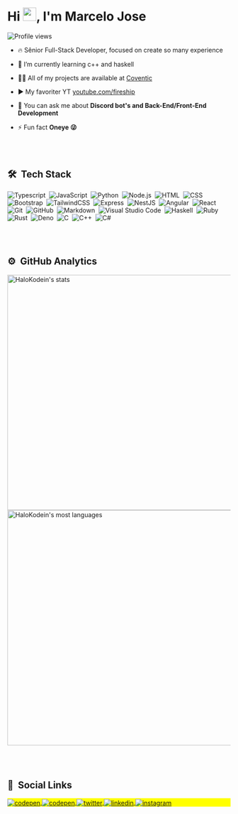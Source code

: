 <h1 align="left">Hi <img src="https://raw.githubusercontent.com/kaueMarques/kaueMarques/master/hi.gif" width="30px">, I'm Marcelo Jose</h1>
<p align="left"><img src="https://komarev.com/ghpvc/?username=HaloKodein&color=green" alt="Profile views" /> </p>

- 🔥 Sênior Full-Stack Developer, focused on create so many experience

- 🔭 I’m currently learning c++ and haskell

- 👨‍💻 All of my projects are available at [Coventic](https://discord.gg/covntc)

- ▶️ My favoriter YT [youtube.com/fireship](fireship)

- 💬 You can ask me about **Discord bot's and Back-End/Front-End Development**

- ⚡ Fun fact **Oneye 😜**

<br><br>

## 🛠 &nbsp;Tech Stack

![Typescript](https://img.shields.io/badge/-Typescript-05122A?style=flat&logo=typescript)&nbsp;
![JavaScript](https://img.shields.io/badge/-JavaScript-05122A?style=flat&logo=javascript)&nbsp;
![Python](https://img.shields.io/badge/-Python-05122A?style=flat&logo=python)&nbsp;
![Node.js](https://img.shields.io/badge/-Node.js-05122A?style=flat&logo=node.js)&nbsp;
![HTML](https://img.shields.io/badge/-HTML-05122A?style=flat&logo=HTML5)&nbsp;
![CSS](https://img.shields.io/badge/-CSS-05122A?style=flat&logo=CSS3&logoColor=1572B6)&nbsp;
![Bootstrap](https://img.shields.io/badge/-Bootstrap-05122A?style=flat&logo=bootstrap)&nbsp;
![TailwindCSS](https://img.shields.io/badge/-Tailwind-05122A?style=flat&logo=tailwindcss)&nbsp;
![Express](https://img.shields.io/badge/-Express-05122A?style=flat&logo=express)&nbsp;
![NestJS](https://img.shields.io/badge/-NestJS-05122A?style=flat&logo=nestjs)&nbsp;
![Angular](https://img.shields.io/badge/-Angular-05122A?style=flat&logo=angular)&nbsp;
![React](https://img.shields.io/badge/-React-05122A?style=flat&logo=react)&nbsp;
![Git](https://img.shields.io/badge/-Git-05122A?style=flat&logo=git)&nbsp;
![GitHub](https://img.shields.io/badge/-GitHub-05122A?style=flat&logo=github)&nbsp;
![Markdown](https://img.shields.io/badge/-Markdown-05122A?style=flat&logo=markdown)&nbsp;
![Visual Studio Code](https://img.shields.io/badge/-Visual%20Studio%20Code-05122A?style=flat&logo=visual-studio-code&logoColor=007ACC)&nbsp;
![Haskell](https://img.shields.io/badge/-Haskell-05122A?style=flat&logo=haskell)&nbsp;
![Ruby](https://img.shields.io/badge/-Ruby-05122A?style=flat&logo=ruby)&nbsp;
![Rust](https://img.shields.io/badge/-Rust-05122A?style=flat&logo=rust)&nbsp;
![Deno](https://img.shields.io/badge/-Deno-05122A?style=flat&logo=deno)&nbsp;
![C](https://img.shields.io/badge/-C-05122A?style=flat&logo=c)&nbsp;
![C++](https://img.shields.io/badge/-Cpp-05122A?style=flat&logo=cplusplus)&nbsp;
![C#](https://img.shields.io/badge/-Csharp-05122A?style=flat&logo=csharp)&nbsp;

<br><br>

## ⚙️ &nbsp;GitHub Analytics

<p align="left">
<img width="530em" src="https://github-readme-stats.vercel.app/api?username=HaloKodein&show_icons=true&theme=vision-friendly-dark" alt="HaloKodein's stats"/>
<img width="530em" src="https://github-readme-stats.vercel.app/api/top-langs/?username=HaloKodein&layout=compact&theme=vision-friendly-dark" alt="HaloKodein's most languages"/>
</p>

<br><br>

## 🔗 &nbsp;Social Links

<p align="left" style="background:yellow">
<a href="https://discord.gg/halokodein-support" target="_blank">
  <img align="center" src="https://img.shields.io/badge/-HaloKodein-05122A?style=flat&logo=discord" alt="codepen"/>
</a>
<a href="https://codepen.io/halokodein" target="_blank">
  <img align="center" src="https://img.shields.io/badge/-HaloKodein-05122A?style=flat&logo=codepen" alt="codepen"/>
</a>
<a href="https://twitter.com/halokodein" target="_blank">
  <img align="center" src="https://img.shields.io/badge/-HaloKodein-05122A?style=flat&logo=twitter" alt="twitter"/>  
</a>
<a href="https://linkedin.com/in/halokodein" target="_blank">
  <img align="center" src="https://img.shields.io/badge/-HaloKodein-05122A?style=flat&logo=linkedin" alt="linkedin"/>
</a>
<a href="https://instagram.com/halokodein" target="_blank">
 <img align="center" src="https://img.shields.io/badge/-HaloKodeim-05122A?style=flat&logo=instagram" alt="instagram"/>
</a>
</p>
